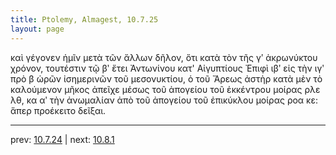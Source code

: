 ```yaml
---
title: Ptolemy, Almagest, 10.7.25
layout: page
---
```


καὶ γέγονεν ἡμῖν μετὰ τῶν ἄλλων δῆλον, ὅτι κατὰ τὸν τῆς γʹ ἀκρωνύκτου χρόνον, τουτέστιν τῷ βʹ ἔτει Ἀντωνίνου κατ' Αἰγυπτίους Ἐπιφὶ ιβʹ εἰς τὴν ιγʹ πρὸ β ὡρῶν ἰσημερινῶν τοῦ μεσονυκτίου, ὁ τοῦ Ἄρεως ἀστὴρ κατὰ μὲν τὸ καλούμενον μῆκος ἀπεῖχε μέσως τοῦ ἀπογείου τοῦ ἐκκέντρου μοίρας ρλε λθ, κα αʹ τὴν ἀνωμαλίαν ἀπὸ τοῦ ἀπογείου τοῦ ἐπικύκλου μοίρας ροα κε: ἅπερ προέκειτο δεῖξαι. 

---

prev: [10.7.24](../10.7.24/) | next: [10.8.1](../10.8.1/)

